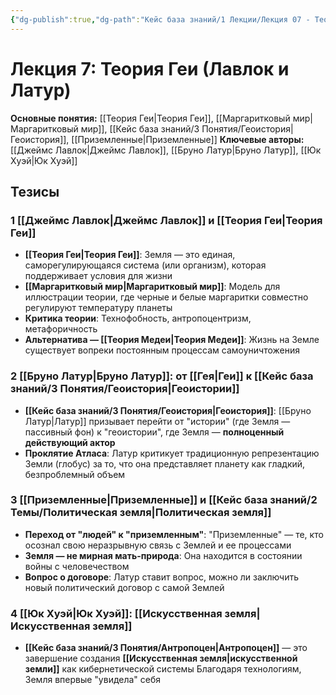 ```yaml
---
{"dg-publish":true,"dg-path":"Кейс база знаний/1 Лекции/Лекция 07 - Теория Геи (Лавлок и Латур)","permalink":"/kejs-baza-znanij/1-lekczii/lekcziya-07-teoriya-gei-lavlok-i-latur/"}
---
```


# Лекция 7: Теория Геи (Лавлок и Латур)

**Основные понятия:** [[Теория Геи\|Теория Геи]], [[Маргаритковый мир\|Маргаритковый мир]], [[Кейс база знаний/3 Понятия/Геоистория\|Геоистория]], [[Приземленные\|Приземленные]]
**Ключевые авторы:** [[Джеймс Лавлок\|Джеймс Лавлок]], [[Бруно Латур\|Бруно Латур]], [[Юк Хуэй\|Юк Хуэй]]

## Тезисы

### 1 [[Джеймс Лавлок\|Джеймс Лавлок]] и [[Теория Геи\|Теория Геи]]
- **[[Теория Геи\|Теория Геи]]**: Земля — это единая, саморегулирующаяся система (или организм), которая поддерживает условия для жизни
- **[[Маргаритковый мир\|Маргаритковый мир]]**: Модель для иллюстрации теории, где черные и белые маргаритки совместно регулируют температуру планеты
- **Критика теории**: Технофобность, антропоцентризм, метафоричность
- **Альтернатива — [[Теория Медеи\|Теория Медеи]]**: Жизнь на Земле существует вопреки постоянным процессам самоуничтожения

### 2 [[Бруно Латур\|Бруно Латур]]: от [[Гея\|Геи]] к [[Кейс база знаний/3 Понятия/Геоистория\|Геоистории]]
- **[[Кейс база знаний/3 Понятия/Геоистория\|Геоистория]]**: [[Бруно Латур\|Латур]] призывает перейти от "истории" (где Земля — пассивный фон) к "геоистории", где Земля — **полноценный действующий актор**
- **Проклятие Атласа**: Латур критикует традиционную репрезентацию Земли (глобус) за то, что она представляет планету как гладкий, безпроблемный объем

### 3 [[Приземленные\|Приземленные]] и [[Кейс база знаний/2 Темы/Политическая земля\|Политическая земля]]
- **Переход от "людей" к "приземленным"**: "Приземленные" — те, кто осознал свою неразрывную связь с Землей и ее процессами
- **Земля — не мирная мать-природа**: Она находится в состоянии войны с человечеством
- **Вопрос о договоре**: Латур ставит вопрос, можно ли заключить новый политический договор с самой Землей

### 4 [[Юк Хуэй\|Юк Хуэй]]: [[Искусственная земля\|Искусственная земля]]
- **[[Кейс база знаний/3 Понятия/Антропоцен\|Антропоцен]]** — это завершение создания **[[Искусственная земля\|искусственной земли]]** как кибернетической системы Благодаря технологиям, Земля впервые "увидела" себя
